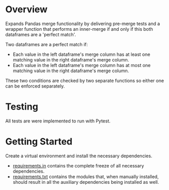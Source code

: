 # Overview
Expands Pandas merge functionality by delivering pre-merge tests and a wrapper function that performs an inner-merge if and only if this both dataframes are a 'perfect match'. 

Two dataframes are a perfect match if:
- Each value in the left dataframe's merge column has at least one matching value in the right dataframe's merge column. 
- Each value in the left dataframe's merge column has at most one matching value in the right dataframe's merge column.

These two conditions are checked by two separate functions so either one can be enforced separately.

# Testing
All tests are were implemented to run with Pytest.

# Getting Started
Create a virtual environment and install the necessary dependencies.
- [requirements.in](/requirements.in) contains the complete freeze of all necessary dependencies.
- [requirements.txt](/requirements.txt) contains the modules that, when manually installed, should result in all the auxiliary dependencies being installed as well. 
